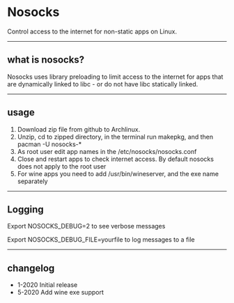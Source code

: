 # Nosocks

Control access to the internet for non-static apps on Linux.

----
## what is nosocks?
Nosocks uses library preloading to limit access to the internet for apps that are dynamically linked to libc - or do not have libc statically linked. 

---
## usage
1. Download zip file from github to Archlinux.
2. Unzip, cd to zipped directory, in the terminal run makepkg, and then pacman -U nosocks-*
3. As root user edit app names in the /etc/nosocks/nosocks.conf
4. Close and restart apps to check internet access. By default nosocks does not apply to the root user
5. For wine apps you need to add /usr/bin/wineserver, and the exe name separately
----
## Logging
Export NOSOCKS_DEBUG=2 to see verbose messages

Export NOSOCKS_DEBUG_FILE=yourfile to log messages to a file


----
## changelog
* 1-2020 Initial release
* 5-2020 Add wine exe support


